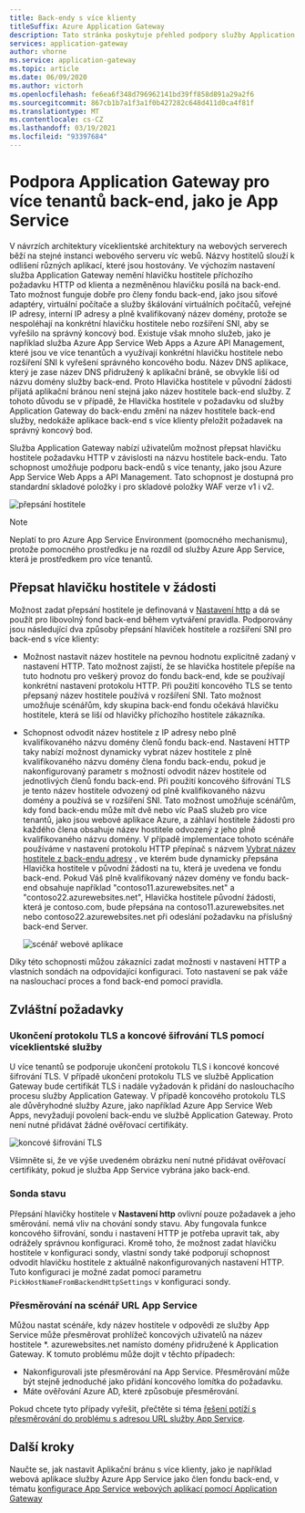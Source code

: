 ```yaml
---
title: Back-endy s více klienty
titleSuffix: Azure Application Gateway
description: Tato stránka poskytuje přehled podpory služby Application Gateway pro back-endy s více tenanty.
services: application-gateway
author: vhorne
ms.service: application-gateway
ms.topic: article
ms.date: 06/09/2020
ms.author: victorh
ms.openlocfilehash: fe6ea6f348d796962141bd39ff858d891a29a2f6
ms.sourcegitcommit: 867cb1b7a1f3a1f0b427282c648d411d0ca4f81f
ms.translationtype: MT
ms.contentlocale: cs-CZ
ms.lasthandoff: 03/19/2021
ms.locfileid: "93397684"
---
```

# <a name="application-gateway-support-for-multi-tenant-back-ends-such-as-app-service"></a>Podpora Application Gateway pro více tenantů back-end, jako je App Service

V návrzích architektury víceklientské architektury na webových serverech běží na stejné instanci webového serveru víc webů. Názvy hostitelů slouží k odlišení různých aplikací, které jsou hostovány. Ve výchozím nastavení služba Application Gateway nemění hlavičku hostitele příchozího požadavku HTTP od klienta a nezměněnou hlavičku posílá na back-end. Tato možnost funguje dobře pro členy fondu back-end, jako jsou síťové adaptéry, virtuální počítače a služby škálování virtuálních počítačů, veřejné IP adresy, interní IP adresy a plně kvalifikovaný název domény, protože se nespoléhají na konkrétní hlavičku hostitele nebo rozšíření SNI, aby se vyřešilo na správný koncový bod. Existuje však mnoho služeb, jako je například služba Azure App Service Web Apps a Azure API Management, které jsou ve více tenantůch a využívají konkrétní hlavičku hostitele nebo rozšíření SNI k vyřešení správného koncového bodu. Název DNS aplikace, který je zase název DNS přidružený k aplikační bráně, se obvykle liší od názvu domény služby back-end. Proto Hlavička hostitele v původní žádosti přijatá aplikační bránou není stejná jako název hostitele back-end služby. Z tohoto důvodu se v případě, že Hlavička hostitele v požadavku od služby Application Gateway do back-endu změní na název hostitele back-end služby, nedokáže aplikace back-end s více klienty přeložit požadavek na správný koncový bod. 

Služba Application Gateway nabízí uživatelům možnost přepsat hlavičku hostitele požadavku HTTP v závislosti na názvu hostitele back-endu. Tato schopnost umožňuje podporu back-endů s více tenanty, jako jsou Azure App Service Web Apps a API Management. Tato schopnost je dostupná pro standardní skladové položky i pro skladové položky WAF verze v1 i v2. 

![přepsání hostitele](./media/application-gateway-web-app-overview/host-override.png)

> [!NOTE]
> Neplatí to pro Azure App Service Environment (pomocného mechanismu), protože pomocného prostředku je na rozdíl od služby Azure App Service, která je prostředkem pro více tenantů.

## <a name="override-host-header-in-the-request"></a>Přepsat hlavičku hostitele v žádosti

Možnost zadat přepsání hostitele je definovaná v [Nastavení http](./configuration-overview.md#http-settings) a dá se použít pro libovolný fond back-end během vytváření pravidla. Podporovány jsou následující dva způsoby přepsání hlaviček hostitele a rozšíření SNI pro back-end s více klienty:

- Možnost nastavit název hostitele na pevnou hodnotu explicitně zadaný v nastavení HTTP. Tato možnost zajistí, že se hlavička hostitele přepíše na tuto hodnotu pro veškerý provoz do fondu back-end, kde se používají konkrétní nastavení protokolu HTTP. Při použití koncového TLS se tento přepsaný název hostitele používá v rozšíření SNI. Tato možnost umožňuje scénářům, kdy skupina back-end fondu očekává hlavičku hostitele, která se liší od hlavičky příchozího hostitele zákazníka.

- Schopnost odvodit název hostitele z IP adresy nebo plně kvalifikovaného názvu domény členů fondu back-end. Nastavení HTTP taky nabízí možnost dynamicky vybrat název hostitele z plně kvalifikovaného názvu domény člena fondu back-endu, pokud je nakonfigurovaný parametr s možností odvodit název hostitele od jednotlivých členů fondu back-end. Při použití koncového šifrování TLS je tento název hostitele odvozený od plně kvalifikovaného názvu domény a používá se v rozšíření SNI. Tato možnost umožňuje scénářům, kdy fond back-endu může mít dvě nebo víc PaaS služeb pro více tenantů, jako jsou webové aplikace Azure, a záhlaví hostitele žádosti pro každého člena obsahuje název hostitele odvozený z jeho plně kvalifikovaného názvu domény. V případě implementace tohoto scénáře používáme v nastavení protokolu HTTP přepínač s názvem [Vybrat název hostitele z back-endu adresy](./configuration-http-settings.md#pick-host-name-from-back-end-address) , ve kterém bude dynamicky přepsána Hlavička hostitele v původní žádosti na tu, která je uvedena ve fondu back-end.  Pokud Váš plně kvalifikovaný název domény ve fondu back-end obsahuje například "contoso11.azurewebsites.net" a "contoso22.azurewebsites.net", Hlavička hostitele původní žádosti, která je contoso.com, bude přepsána na contoso11.azurewebsites.net nebo contoso22.azurewebsites.net při odeslání požadavku na příslušný back-end Server. 

  ![scénář webové aplikace](./media/application-gateway-web-app-overview/scenario.png)

Díky této schopnosti můžou zákazníci zadat možnosti v nastavení HTTP a vlastních sondách na odpovídající konfiguraci. Toto nastavení se pak váže na naslouchací proces a fond back-end pomocí pravidla.

## <a name="special-considerations"></a>Zvláštní požadavky

### <a name="tls-termination-and-end-to-end-tls-with-multi-tenant-services"></a>Ukončení protokolu TLS a koncové šifrování TLS pomocí víceklientské služby

U více tenantů se podporuje ukončení protokolu TLS i koncové koncové šifrování TLS. V případě ukončení protokolu TLS ve službě Application Gateway bude certifikát TLS i nadále vyžadován k přidání do naslouchacího procesu služby Application Gateway. V případě koncového protokolu TLS ale důvěryhodné služby Azure, jako například Azure App Service Web Apps, nevyžadují povolení back-endu ve službě Application Gateway. Proto není nutné přidávat žádné ověřovací certifikáty. 

![koncové šifrování TLS](./media/application-gateway-web-app-overview/end-to-end-ssl.png)

Všimněte si, že ve výše uvedeném obrázku není nutné přidávat ověřovací certifikáty, pokud je služba App Service vybrána jako back-end.

### <a name="health-probe"></a>Sonda stavu

Přepsání hlavičky hostitele v **Nastavení http** ovlivní pouze požadavek a jeho směrování. nemá vliv na chování sondy stavu. Aby fungovala funkce koncového šifrování, sondu i nastavení HTTP je potřeba upravit tak, aby odrážely správnou konfiguraci. Kromě toho, že možnost zadat hlavičku hostitele v konfiguraci sondy, vlastní sondy také podporují schopnost odvodit hlavičku hostitele z aktuálně nakonfigurovaných nastavení HTTP. Tuto konfiguraci je možné zadat pomocí parametru `PickHostNameFromBackendHttpSettings` v konfiguraci sondy.

### <a name="redirection-to-app-services-url-scenario"></a>Přesměrování na scénář URL App Service

Můžou nastat scénáře, kdy název hostitele v odpovědi ze služby App Service může přesměrovat prohlížeč koncových uživatelů na název hostitele *. azurewebsites.net namísto domény přidružené k Application Gateway. K tomuto problému může dojít v těchto případech:

- Nakonfigurovali jste přesměrování na App Service. Přesměrování může být stejně jednoduché jako přidání koncového lomítka do požadavku.
- Máte ověřování Azure AD, které způsobuje přesměrování.

Pokud chcete tyto případy vyřešit, přečtěte si téma [řešení potíží s přesměrování do problému s adresou URL služby App Service](./troubleshoot-app-service-redirection-app-service-url.md).

## <a name="next-steps"></a>Další kroky

Naučte se, jak nastavit Aplikační bránu s více klienty, jako je například webová aplikace služby Azure App Service jako člen fondu back-end, v tématu [konfigurace App Service webových aplikací pomocí Application Gateway](./configure-web-app-portal.md)
